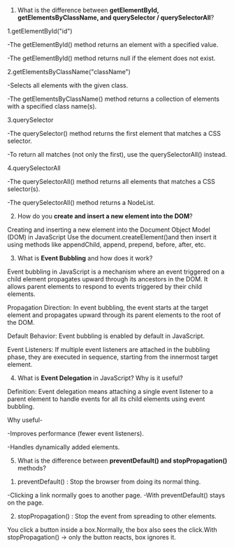 
1. What is the difference between **getElementById, getElementsByClassName, and querySelector / querySelectorAll**?
<!-- ans -->
1.getElementById("id")

 -The getElementById() method returns an element with a specified value.

 -The getElementById() method returns null if the element does not exist.

2.getElementsByClassName("className")

 -Selects all elements with the given class.

 -The getElementsByClassName() method returns a collection of elements with a specified class name(s).

3.querySelector 

  -The querySelector() method returns the first element that matches a CSS selector.

  -To return all matches (not only the first), use the querySelectorAll() instead.

4.querySelectorAll

  -The querySelectorAll() method returns all elements that matches a CSS selector(s).

  -The querySelectorAll() method returns a NodeList.



2. How do you **create and insert a new element into the DOM**?
<!-- ans -->
Creating and inserting a new element into the Document Object Model (DOM) in JavaScript
Use the document.createElement()and then insert it using methods like appendChild, append, prepend, before, after, etc.



3. What is **Event Bubbling** and how does it work?
<!-- ans -->

Event bubbling in JavaScript is a mechanism where an event triggered on a child element propagates upward through its ancestors in the DOM. It allows parent elements to respond to events triggered by their child elements.

Propagation Direction: In event bubbling, the event starts at the target element and propagates upward through its parent elements to the root of the DOM.

Default Behavior: Event bubbling is enabled by default in JavaScript.

Event Listeners: If multiple event listeners are attached in the bubbling phase, they are executed in sequence, starting from the innermost target element.


4. What is **Event Delegation** in JavaScript? Why is it useful?
<!-- ans -->

Definition: Event delegation means attaching a single event listener to a parent element to handle events for all its child elements using event bubbling.

Why useful-

  -Improves performance (fewer event listeners).

  -Handles dynamically added elements.


5. What is the difference between **preventDefault() and stopPropagation()** methods?
<!-- ans -->

1. preventDefault() : Stop the browser from doing its normal thing.

  -Clicking a link normally goes to another page.
  -With preventDefault() stays on the page.

2. stopPropagation() : Stop the event from spreading to other elements.

  You click a button inside a box.Normally, the box also sees the click.With stopPropagation() → only the button reacts, box ignores it.
  

